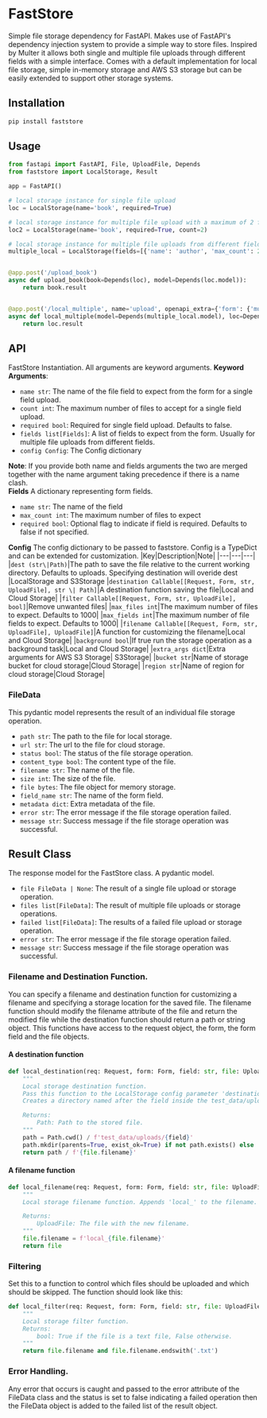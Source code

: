 # FastStore

Simple file storage dependency for FastAPI. Makes use of FastAPI's dependency injection system to provide a simple way
to store files. Inspired by Multer it allows both single and multiple file uploads through different fields with a 
simple interface. Comes with a default implementation for local file storage, simple in-memory storage and AWS S3
storage but can be easily extended to support other storage systems.

## Installation

```bash 
pip install faststore
```
## Usage

```python
from fastapi import FastAPI, File, UploadFile, Depends
from faststore import LocalStorage, Result

app = FastAPI()

# local storage instance for single file upload
loc = LocalStorage(name='book', required=True)

# local storage instance for multiple file upload with a maximum of 2 files from a single field
loc2 = LocalStorage(name='book', required=True, count=2)

# local storage instance for multiple file uploads from different fields
multiple_local = LocalStorage(fields=[{'name': 'author', 'max_count': 2}, {'name': 'book', 'max_count': 1}])


@app.post('/upload_book')
async def upload_book(book=Depends(loc), model=Depends(loc.model)):
    return book.result


@app.post('/local_multiple', name='upload', openapi_extra={'form': {'multiple': True}})
async def local_multiple(model=Depends(multiple_local.model), loc=Depends(multiple_local)) -> Result:
    return loc.result
```

## API
FastStore Instantiation. All arguments are keyword arguments.
**Keyword Arguments**:
- `name str`: The name of the file field to expect from the form for a single field upload.
- `count int`: The maximum number of files to accept for a single field upload.
- `required bool`: Required for single field upload. Defaults to false.
- `fields list[Fields]`: A list of fields to expect from the form. Usually for multiple file uploads from different fields.
- `config Config`: The Config dictionary

**Note**:
If you provide both name and fields arguments the two are merged together with the name argument taking precedence if there is a name clash.\
**Fields**
A dictionary representing form fields. 
- `name str`: The name of the field
- `max_count int`: The maximum number of files to expect
- `required bool`: Optional flag to indicate if field is required. Defaults to false if not specified.

**Config**
The config dictionary to be passed to faststore. Config is a TypeDict and can be extended for customization.
|Key|Description|Note|
|---|---|---|
|`dest (str\|Path)`|The path to save the file relative to the current working directory. Defaults to uploads. Specifying destination will overide dest |LocalStorage and S3Storage
|`destination Callable[[Request, Form, str, UploadFile], str \| Path]`|A destination function saving the file|Local and Cloud Storage|
|`filter Callable[[Request, Form, str, UploadFile], bool]`|Remove unwanted files|
|`max_files int`|The maximum number of files to expect. Defaults to 1000|
|`max_fields int`|The maximum number of file fields to expect. Defaults to 1000|
|`filename Callable[[Request, Form, str, UploadFile], UploadFile]`|A function for customizing the filename|Local and Cloud Storage|
|`background bool`|If true run the storage operation as a background task|Local and Cloud Storage|
|`extra_args dict`|Extra arguments for AWS S3 Storage| S3Storage|
|`bucket str`|Name of storage bucket for cloud storage|Cloud Storage|
|`region str`|Name of region for cloud storage|Cloud Storage|

### FileData
This pydantic model represents the result of an individual file storage operation.
- `path str`: The path to the file for local storage.
- `url str`: The url to the file for cloud storage.
- `status bool`: The status of the file storage operation.
- `content_type bool`: The content type of the file.
- `filename str`: The name of the file.
- `size int`: The size of the file.
- `file bytes`: The file object for memory storage.
- `field_name str`: The name of the form field.
- `metadata dict`: Extra metadata of the file.
- `error str`: The error message if the file storage operation failed.
- `message str`: Success message if the file storage operation was successful.

## Result Class
The response model for the FastStore class. A pydantic model.
- `file FileData | None`: The result of a single file upload or storage operation.
- `files list[FileData]`: The result of multiple file uploads or storage operations.
- `failed list[FileData]`: The results of a failed file upload or storage operation.
- `error str`: The error message if the file storage operation failed.
- `message str`: Success message if the file storage operation was successful.

### Filename and Destination Function. 
You can specify a filename and destination function for customizing a filename and specifying a storage location for the saved file.
The filename function should modify the filename attribute of the file and return the modified file while the destination function should return a path or string object. This functions have access to the request object, the form, the form field and the file objects.

#### A destination function
```python
def local_destination(req: Request, form: Form, field: str, file: UploadFile) -> Path:
    """
    Local storage destination function.
    Pass this function to the LocalStorage config parameter 'destination' to create a destination for the file.
    Creates a directory named after the field inside the test_data/uploads folder if it doesn't exist.

    Returns:
        Path: Path to the stored file.
    """
    path = Path.cwd() / f'test_data/uploads/{field}'
    path.mkdir(parents=True, exist_ok=True) if not path.exists() else ...
    return path / f'{file.filename}'
```
#### A filename function
```python
def local_filename(req: Request, form: Form, field: str, file: UploadFile) -> UploadFile:
    """
    Local storage filename function. Appends 'local_' to the filename.

    Returns:
        UploadFile: The file with the new filename.
    """
    file.filename = f'local_{file.filename}'
    return file
```
### Filtering
Set this to a function to control which files should be uploaded and which should be skipped. The function should look like this:
```python
def local_filter(req: Request, form: Form, field: str, file: UploadFile) -> bool:
    """
    Local storage filter function.
    Returns:
        bool: True if the file is a text file, False otherwise.
    """
    return file.filename and file.filename.endswith('.txt')
```

### Error Handling.
Any error that occurs is caught and passed to the error attribute of the FileData class and the status is set to false indicating a failed operation then the FileData object is added to the failed list of the result object.






